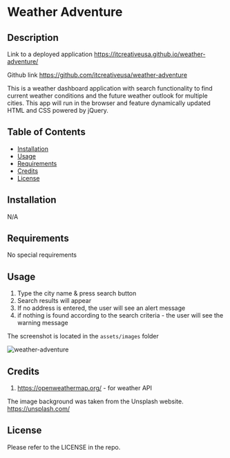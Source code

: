 # Weather Adventure

## Description

Link to a deployed application
https://itcreativeusa.github.io/weather-adventure/

Github link
https://github.com/itcreativeusa/weather-adventure

This is a weather dashboard application with search functionality to find current weather conditions and the future weather outlook for multiple cities. This app will run in the browser and feature dynamically updated HTML and CSS powered by jQuery.

## Table of Contents

- [Installation](#installation)
- [Usage](#usage)
- [Requirements](#requirements)
- [Credits](#credits)
- [License](#license)

## Installation

N/A

## Requirements

No special requirements

## Usage

1. Type the city name & press search button
2. Search results will appear
3. If no address is entered, the user will see an alert message
4. if nothing is found according to the search criteria - the user will see the warning message

The screenshot is located in the `assets/images` folder

![weather-adventure](assets/images/screenshot.jpg)

## Credits

1. https://openweathermap.org/ - for weather API

The image background was taken from the Unsplash website. https://unsplash.com/

## License

Please refer to the LICENSE in the repo.
